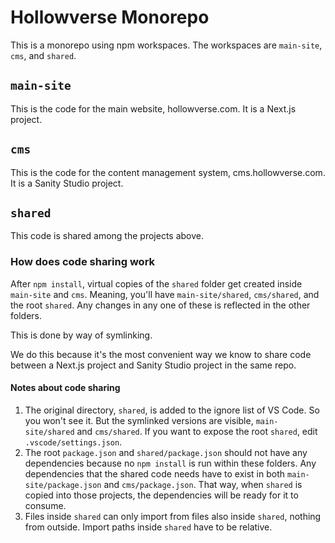 # Hollowverse Monorepo

This is a monorepo using npm workspaces. The workspaces are `main-site`, `cms`, and `shared`.

## `main-site`

This is the code for the main website, hollowverse.com. It is a Next.js project.

## `cms`

This is the code for the content management system, cms.hollowverse.com. It is a Sanity Studio project.

## `shared`

This code is shared among the projects above.

### How does code sharing work

After `npm install`, virtual copies of the `shared` folder get created inside `main-site` and `cms`. Meaning, you'll have `main-site/shared`, `cms/shared`, and the root `shared`. Any changes in any one of these is reflected in the other folders.

This is done by way of symlinking.

We do this because it's the most convenient way we know to share code between a Next.js project and Sanity Studio project in the same repo.

#### Notes about code sharing

1. The original directory, `shared`, is added to the ignore list of VS Code. So you won't see it. But the symlinked versions are visible, `main-site/shared` and `cms/shared`. If you want to expose the root `shared`, edit `.vscode/settings.json`.
1. The root `package.json` and `shared/package.json` should not have any dependencies because no `npm install` is run within these folders. Any dependencies that the shared code needs have to exist in both `main-site/package.json` and `cms/package.json`. That way, when `shared` is copied into those projects, the dependencies will be ready for it to consume.
1. Files inside `shared` can only import from files also inside `shared`, nothing from outside. Import paths inside `shared` have to be relative.
